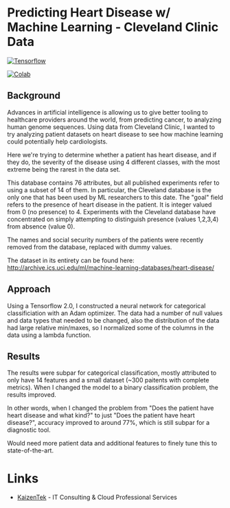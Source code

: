 # Predicting Heart Disease w/ Machine Learning - Cleveland Clinic Data

[![Tensorflow](https://encrypted-tbn0.gstatic.com/images?q=tbn:ANd9GcT7b9ZDD7lMdkByT-f_RCAqSQYqnq_CpgD16IFrwfmUwWCmdt7H)](https://www.tensorflow.org/beta/guide/effective_tf2)

[![Colab](https://camo.githubusercontent.com/52feade06f2fecbf006889a904d221e6a730c194/68747470733a2f2f636f6c61622e72657365617263682e676f6f676c652e636f6d2f6173736574732f636f6c61622d62616467652e737667)](https://colab.research.google.com/github/JohnAntonusMaximus/predicting-heart-disease/blob/master/Predicting_Heart_Disease_w_TensorFlow_2_0.ipynb)

## Background

Advances in artificial intelligence is allowing us to give better tooling to healthcare providers around the world, from predicting cancer, to analyzing human genome sequences. Using data from Cleveland Clinic, I wanted to try analyzing patient datasets on heart disease to see how machine learning could potentially help cardiologists.

Here we're trying to determine whether a patient has heart disease, and if they do, the severity of the disease using 4 different classes, with the most extreme being the rarest in the data set.

 This database contains 76 attributes, but all published experiments
 refer to using a subset of 14 of them.  In particular, the Cleveland
 database is the only one that has been used by ML researchers to 
 this date.  The "goal" field refers to the presence of heart disease
 in the patient.  It is integer valued from 0 (no presence) to 4.
 Experiments with the Cleveland database have concentrated on simply
 attempting to distinguish presence (values 1,2,3,4) from absence (value
 0).  

 The names and social security numbers of the patients were recently 
 removed from the database, replaced with dummy values.

The dataset in its entirety can be found here:
http://archive.ics.uci.edu/ml/machine-learning-databases/heart-disease/

						

## Approach

Using a Tensorflow 2.0, I constructed a neural network for categorical classificiation with an Adam optimizer. The data had a number of null values and data types that needed to be changed, also the distribution of the data had large relative min/maxes, so I normalized some of the columns in the data using a lambda function.

## Results

The results were subpar for categorical classification, mostly attributed to only have 14 features and a small dataset (~300 paitents with complete metrics). When I changed the model to a binary classification problem, the results improved. 

In other words, when I changed the problem from "Does the patient have heart disease and what kind?" to just "Does the patient have heart disease?", accuracy improved to around 77%, which is still subpar for a diagnostic tool. 

Would need more patient data and additional features to finely tune this to state-of-the-art.


# Links

* [KaizenTek](http://www.kaizentek.io) - IT Consulting & Cloud Professional Services